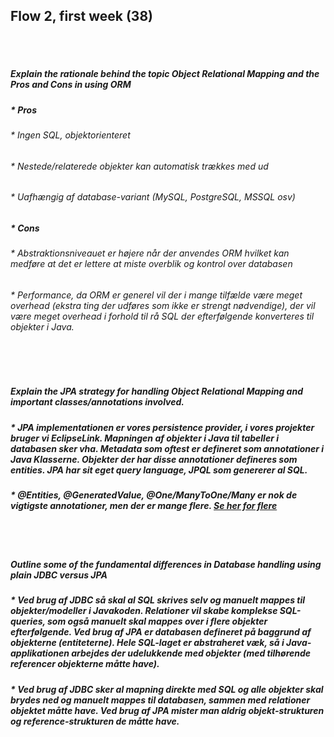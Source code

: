 
## Flow 2, first week (38)
<br/>
<br/>

##### Explain the rationale behind the topic Object Relational Mapping and the Pros and Cons in using ORM

##### * Pros

###### * Ingen SQL, objektorienteret 

###### * Nestede/relaterede objekter kan automatisk trækkes med ud

###### * Uafhængig af database-variant (MySQL, PostgreSQL, MSSQL osv)

##### * Cons

###### * Abstraktionsniveauet er højere når der anvendes ORM hvilket kan medføre at det er lettere at miste overblik og kontrol over databasen

###### * Performance, da ORM er generel vil der i mange tilfælde være meget overhead (ekstra ting der udføres som ikke er strengt nødvendige), der vil være meget overhead i forhold til rå SQL der efterfølgende konverteres til objekter i Java. 
<br/>
<br/>

##### Explain the JPA strategy for handling Object Relational Mapping and important classes/annotations involved.
##### * JPA implementationen er vores persistence provider, i vores projekter bruger vi EclipseLink. Mapningen af objekter i Java til tabeller i databasen sker vha. Metadata som oftest er defineret som annotationer i Java Klasserne. Objekter der har disse annotationer defineres som entities. JPA har sit eget query language, JPQL som genererer al SQL.

##### * @Entities, @GeneratedValue, @One/ManyToOne/Many er nok de vigtigste annotationer, men der er mange flere. [Se her for flere](https://www.objectdb.com/api/java/jpa/annotations)
<br/>
<br/>

##### Outline some of the fundamental differences in Database handling using plain JDBC versus JPA
##### * Ved brug af JDBC så skal al SQL skrives selv og manuelt mappes til objekter/modeller i Javakoden. Relationer vil skabe komplekse SQL-queries, som også manuelt skal mappes over i flere objekter efterfølgende. Ved brug af JPA er databasen defineret på baggrund af objekterne (entiteterne). Hele SQL-laget er abstraheret væk, så i Java-applikationen arbejdes der udelukkende med objekter (med tilhørende referencer objekterne måtte have). 

##### * Ved brug af JDBC sker al mapning direkte med SQL og alle objekter skal brydes ned og manuelt mappes til databasen, sammen med relationer objektet måtte have. Ved brug af JPA mister man aldrig objekt-strukturen og reference-strukturen de måtte have. 

